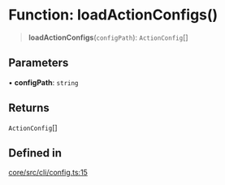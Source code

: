# Function: loadActionConfigs()

> **loadActionConfigs**(`configPath`): `ActionConfig`[]

## Parameters

• **configPath**: `string`

## Returns

`ActionConfig`[]

## Defined in

[core/src/cli/config.ts:15](https://github.com/ai16z/eliza/blob/c96957e5a5d17e343b499dd4d46ce403856ac5bc/core/src/cli/config.ts#L15)
